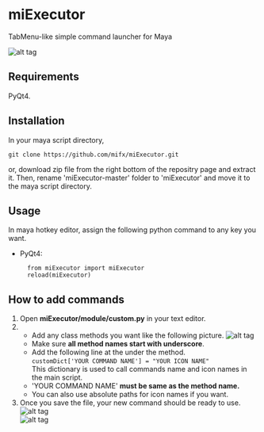  miExecutor
========
TabMenu-like simple command launcher for Maya

![alt tag](https://dl.dropboxusercontent.com/u/408180/git/images/miExecutor_overview.gif)

## Requirements

PyQt4.

## Installation

In your maya script directory,

`git clone https://github.com/mifx/miExecutor.git`

or, download zip file from the right bottom of the repositry page and extract it.
Then, rename 'miExecutor-master' folder to 'miExecutor' and move it to the maya script directory.


## Usage


In maya hotkey editor, assign the following python command to any key you want.

* PyQt4:



        from miExecutor import miExecutor
        reload(miExecutor)  


## How to add commands
1. Open **miExecutor/module/custom.py** in your text editor.
2. * Add any class methods you want like the following picture.
![alt tag](https://dl.dropboxusercontent.com/u/408180/git/images/newCommandSample.jpg)  
   * Make sure **all method names start with underscore**.
   * Add the following line at the under the method.  
`customDict['YOUR COMMAND NAME'] = "YOUR ICON NAME"`  
This dictionary is used to call commands name and icon names in the main script.
   * 'YOUR COMMAND NAME' **must be same as the method name.**  
   * You can also use absolute paths for icon names if you want.
4. Once you save the file, your new command should be ready to use.  
    ![alt tag](https://dl.dropboxusercontent.com/u/408180/git/images/yourNewCommand.jpg)  
    ![alt tag](https://dl.dropboxusercontent.com/u/408180/git/images/output.jpg)  
